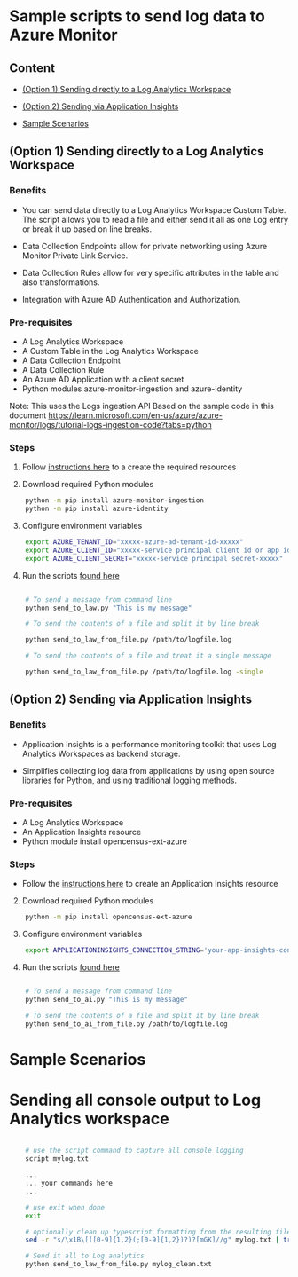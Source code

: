 # Sample scripts to send log data to Azure Monitor

## Content
- [(Option 1) Sending directly to a Log Analytics Workspace](#option-1-sending-directly-to-a-log-analytics-workspace)

- [(Option 2) Sending via Application Insights](#option-2-sending-via-application-insights)

- [Sample Scenarios](#sample-scenarios)




## (Option 1) Sending directly to a Log Analytics Workspace
### Benefits
- You can send data directly to a Log Analytics Workspace Custom Table.  The script allows you to read a file and either send it all as one Log entry or break it up based on line breaks.

- Data Collection Endpoints allow for private networking using Azure Monitor Private Link Service.

- Data Collection Rules allow for very specific attributes in the table and also transformations.

- Integration with Azure AD Authentication and Authorization.

### Pre-requisites
- A Log Analytics Workspace
- A Custom Table in the Log Analytics Workspace
- A Data Collection Endpoint
- A Data Collection Rule 
- An Azure AD Application with a client secret
- Python modules azure-monitor-ingestion and azure-identity

Note:
This uses the Logs ingestion API
Based on the sample code in this document
https://learn.microsoft.com/en-us/azure/azure-monitor/logs/tutorial-logs-ingestion-code?tabs=python

### Steps

1. Follow [instructions here](https://learn.microsoft.com/en-us/azure/azure-monitor/logs/tutorial-logs-ingestion-code?tabs=python) to a create the required resources

2. Download required Python modules
```bash
    python -m pip install azure-monitor-ingestion
    python -m pip install azure-identity
```
3. Configure environment variables
```bash
    export AZURE_TENANT_ID="xxxxx-azure-ad-tenant-id-xxxxx"
    export AZURE_CLIENT_ID="xxxxx-service principal client id or app id-xxxxx"
    export AZURE_CLIENT_SECRET="xxxxx-service principal secret-xxxxx"
```
4. Run the scripts [found here](./python-direct-to-law/)

```bash

    # To send a message from command line
    python send_to_law.py "This is my message"

    # To send the contents of a file and split it by line break

    python send_to_law_from_file.py /path/to/logfile.log

    # To send the contents of a file and treat it a single message

    python send_to_law_from_file.py /path/to/logfile.log -single

```


## (Option 2) Sending via Application Insights

### Benefits
- Application Insights is a performance monitoring toolkit that uses Log Analytics Workspaces as backend storage.

- Simplifies collecting log data from applications by using open source libraries for Python, and using traditional logging methods.

### Pre-requisites
- A Log Analytics Workspace
- An Application Insights resource
- Python module install opencensus-ext-azure

### Steps
- Follow the [instructions here](https://learn.microsoft.com/en-us/azure/azure-monitor/app/create-workspace-resource) to create an Application Insights resource

2. Download required Python modules
```bash
    python -m pip install opencensus-ext-azure
```

3. Configure environment variables
```bash
    export APPLICATIONINSIGHTS_CONNECTION_STRING='your-app-insights-connection-string'
```
4. Run the scripts [found here](./python-using-app-insights/)
```bash

    # To send a message from command line
    python send_to_ai.py "This is my message"

    # To send the contents of a file and split it by line break    
    python send_to_ai_from_file.py /path/to/logfile.log

```

# Sample Scenarios

# Sending all console output to Log Analytics workspace

```bash
    
    # use the script command to capture all console logging
    script mylog.txt

    ...
    ... your commands here
    ...

    # use exit when done
    exit

    # optionally clean up typescript formatting from the resulting file
    sed -r "s/\x1B\[([0-9]{1,2}(;[0-9]{1,2})?)?[mGK]//g" mylog.txt | tr -dc '[[:print:]]\n' > mylog_clean.txt

    # Send it all to Log analytics
    python send_to_law_from_file.py mylog_clean.txt

```
